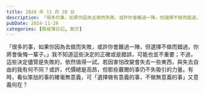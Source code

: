 ```yaml
---
title: 2024 年 11 月 28 日
description: 「很多的事，如果你因為去做而失敗，或許你會難過一陣，但選擇不做而錯過，你將會後悔一輩子。」我不知道這些決定的正確或是錯誤，可能也並不重要；不過，這些決定儘管是失敗的，依然值得一試。若因害怕改變會失去一……
pubDate: 2024-11-28
categories: [聯絡簿日記, 散文]
---
```


「很多的事，如果你因為去做而失敗，或許你會難過一陣，但選擇不做而錯過，你將會後悔一輩子。」我不知道這些決定的正確或是錯誤，可能也並不重要；不過，這些決定儘管是失敗的，依然值得一試。若因害怕改變會失去一些東西，與失去自由的我有何不同？或許，代價總是高昂，但那些蕞爾的事仍不失吸引的力量。有時，看似笨拙的事的確毫無意義，可「選擇做有意義的事，不做無意義的事」又意義何在？
